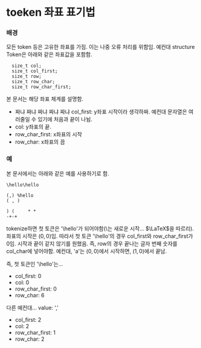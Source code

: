 # toeken 좌표 표기법

### 배경
모든 token 등은 고유한 좌표를 가짐. 이는 나중 오류 처리를 위함임. 예컨대 structure Token은 아래와 같은 좌표값을 포함함.

```
  size_t col;
  size_t col_first;
  size_t row;
  size_t row_char;
  size_t row_char_first;
```
본 문서는 해당 좌표 체계를 설명함.
- 짜냐 짜냐 짜냐 짜냐 짜냐 col\_first: y좌표 시작이라 생각하짜.
예컨대 문자열은 여러줄일 수 있기에 처음과 끝이 나뉨.
- col: y좌표의 끝.
- row\_char\_first: x좌표의 시작
- row\_char: x좌표의 끔

### 예
본 문서에서는 아래와 같은 예를 사용하기로 함.
```
\hello\hello

(,) %hello
( , )

) (     * *
-+-+
```
tokenize하면 첫 토큰은 '\hello'가 되어야함(\는 새로운 시작... $\LaTeX$을 따르리).
좌표의 시작은 $(0, 0)$임.
따라서 첫 토큰 '\hello'의 경우 col\_first와 row\_char\_first가 0임.
시작과 끝이 같지 않기를 원했음.
즉, row의 경우 끝나는 글자 번째 숫자를 col\_char에 넣어야함.
예컨대, 'a'는 $(0, 0)$에서 시작하면, $(1, 0)$에서 끝남.

즉, 첫 토큰인 '\hello'는...
- col\_first: 0
- col: 0
- row\_char\_first: 0
- row\_char: 6

다른 예컨대...
value: ','
- col\_first: 2
- col: 2
- row\_char\_first: 1
- row\_char: 2
